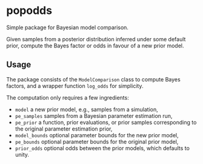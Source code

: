 # popodds
Simple package for Bayesian model comparison.

Given samples from a posterior distribution inferred under some default prior, compute the Bayes factor or odds in favour of a new prior model.

## Usage

The package consists of the `ModelComparison` class to compute Bayes factors, and a wrapper function `log_odds` for simplicity.

The computation only requires a few ingredients:
- `model` a new prior model, e.g., samples from a simulation,
- `pe_samples` samples from a Bayesian parameter estimation run,
- `pe_prior` a function, prior evaluations, or prior samples corresponding to the original parameter estimation prior,
- `model_bounds` optional parameter bounds for the new prior model,
- `pe_bounds` optional parameter bounds for the original prior model,
- `prior_odds` optional odds between the prior models, which defaults to unity.
